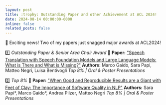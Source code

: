 ```yaml
---
layout: post
title: :trophy: Outstanding Paper and other Achievement at ACL 2024!
date: 2024-08-14 00:00:00-0000
inline: false
related_posts: false
---
```


🎉 Exciting news! Two of my papers just snagged major awards at ACL2024!

1️⃣ *Outstanding Paper & Senior Area Chair Award* 🥇
**Paper:** ["Speech Translation with Speech Foundation Models and Large Language Models: What is There and What is Missing?"](https://arxiv.org/abs/2402.12025)
**Authors:** Marco Gaido, Sara Papi, Matteo Negri, Luisa Bentivogli
*Top 8% | Oral & Poster Presentations*

2️⃣ *Top 8%* 🌟
**Paper:** ["When Good and Reproducible Results are a Giant with Feet of Clay: The Importance of Software Quality in NLP"](https://aclanthology.org/2024.acl-long.200/)
**Authors:** Sara Papi*, Marco Gaido*, Andrea Pilzer, Matteo Negri
*Top 8% | Oral & Poster Presentations*
